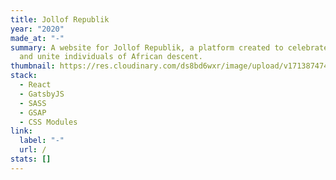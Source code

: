 ```yaml
---
title: Jollof Republik
year: "2020"
made_at: "-"
summary: A website for Jollof Republik, a platform created to celebrate, empower
  and unite individuals of African descent.
thumbnail: https://res.cloudinary.com/ds8bd6wxr/image/upload/v1713874745/my-portfolio/Screenshot_2024-04-23_at_13.17.19_ei1my5.png
stack:
  - React
  - GatsbyJS
  - SASS
  - GSAP
  - CSS Modules
link:
  label: "-"
  url: /
stats: []
---
```

